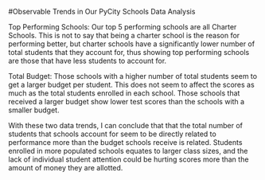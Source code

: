 #Observable Trends in Our PyCity Schools Data Analysis

Top Performing Schools: Our top 5 performing schools are all Charter Schools. This is not to say that being a charter school is the reason for performing better, but charter schools have a significantly lower number of total students that they account for, thus showing top performing schools are those that have less students to account for.

Total Budget: Those schools with a higher number of total students seem to get a larger budget per student. This does not seem to affect the scores as much as the total students enrolled in each school. Those schools that received a larger budget show lower test scores than the schools with a smaller budget. 

With these two data trends, I can conclude that that the total number of students that schools account for seem to be directly related to performance more than the budget schools receive is related. Students enrolled in more populated schools equates to larger class sizes, and the lack of individual student attention could be hurting scores more than the amount of money they are allotted.


